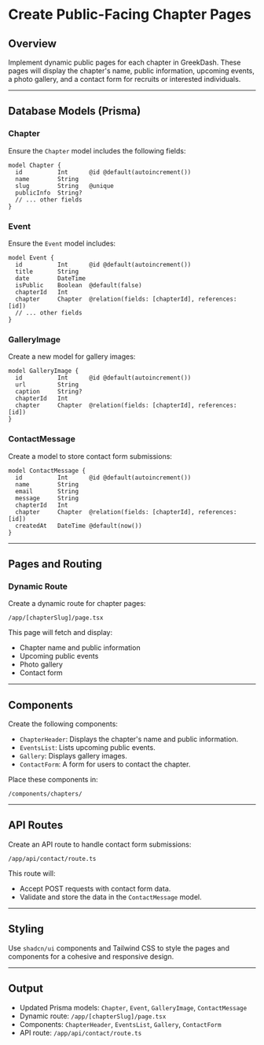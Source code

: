 # Create Public-Facing Chapter Pages

## Overview

Implement dynamic public pages for each chapter in GreekDash. These pages will display the chapter's name, public information, upcoming events, a photo gallery, and a contact form for recruits or interested individuals.

---

## Database Models (Prisma)

### Chapter

Ensure the `Chapter` model includes the following fields:

```prisma
model Chapter {
  id          Int      @id @default(autoincrement())
  name        String
  slug        String   @unique
  publicInfo  String?
  // ... other fields
}
```

### Event

Ensure the `Event` model includes:

```prisma
model Event {
  id          Int      @id @default(autoincrement())
  title       String
  date        DateTime
  isPublic    Boolean  @default(false)
  chapterId   Int
  chapter     Chapter  @relation(fields: [chapterId], references: [id])
  // ... other fields
}
```

### GalleryImage

Create a new model for gallery images:

```prisma
model GalleryImage {
  id          Int      @id @default(autoincrement())
  url         String
  caption     String?
  chapterId   Int
  chapter     Chapter  @relation(fields: [chapterId], references: [id])
}
```

### ContactMessage

Create a model to store contact form submissions:

```prisma
model ContactMessage {
  id          Int      @id @default(autoincrement())
  name        String
  email       String
  message     String
  chapterId   Int
  chapter     Chapter  @relation(fields: [chapterId], references: [id])
  createdAt   DateTime @default(now())
}
```

---

## Pages and Routing

### Dynamic Route

Create a dynamic route for chapter pages:

```
/app/[chapterSlug]/page.tsx
```

This page will fetch and display:

* Chapter name and public information
* Upcoming public events
* Photo gallery
* Contact form

---

## Components

Create the following components:

* `ChapterHeader`: Displays the chapter's name and public information.
* `EventsList`: Lists upcoming public events.
* `Gallery`: Displays gallery images.
* `ContactForm`: A form for users to contact the chapter.

Place these components in:

```
/components/chapters/
```

---

## API Routes

Create an API route to handle contact form submissions:

```
/app/api/contact/route.ts
```

This route will:

* Accept POST requests with contact form data.
* Validate and store the data in the `ContactMessage` model.

---

## Styling

Use `shadcn/ui` components and Tailwind CSS to style the pages and components for a cohesive and responsive design.

---

## Output

* Updated Prisma models: `Chapter`, `Event`, `GalleryImage`, `ContactMessage`
* Dynamic route: `/app/[chapterSlug]/page.tsx`
* Components: `ChapterHeader`, `EventsList`, `Gallery`, `ContactForm`
* API route: `/app/api/contact/route.ts`